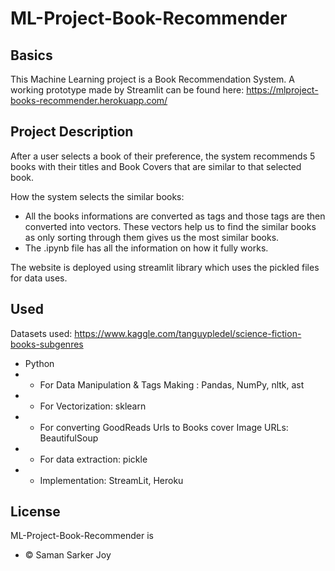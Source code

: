 # ML-Project-Book-Recommender

## Basics

This Machine Learning project is a Book Recommendation System.
A working prototype made by Streamlit can be found here: https://mlproject-books-recommender.herokuapp.com/

## Project Description

After a user selects a book of their preference, the system recommends 5 books with their titles and Book Covers that are similar to that selected book.

How the system selects the similar books:
- All the books informations are converted as tags and those tags are then converted into vectors. These vectors help us to find the similar books as only sorting through them gives us the most similar books.
- The .ipynb file has all the information on how it fully works.

The website is deployed using streamlit library which uses the pickled files for data uses.

## Used

Datasets used: https://www.kaggle.com/tanguypledel/science-fiction-books-subgenres

- Python 
- - For Data Manipulation & Tags Making : Pandas, NumPy, nltk, ast
- - For Vectorization: sklearn
- - For converting GoodReads Urls to Books cover Image URLs: BeautifulSoup
- - For data extraction: pickle
- - Implementation: StreamLit, Heroku

## License

ML-Project-Book-Recommender is
- © Saman Sarker Joy 
